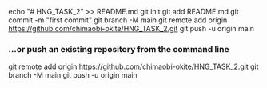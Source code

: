 echo "# HNG_TASK_2" >> README.md
git init
git add README.md
git commit -m "first commit"
git branch -M main
git remote add origin https://github.com/chimaobi-okite/HNG_TASK_2.git
git push -u origin main

### …or push an existing repository from the command line

git remote add origin https://github.com/chimaobi-okite/HNG_TASK_2.git
git branch -M main
git push -u origin main
